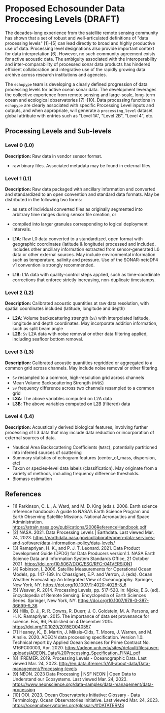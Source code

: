 # Proposed Echosounder Data Proccesing Levels (DRAFT)

The decades-long experience from the satellite remote sensing community has shown that a set of robust and well-articulated definitions of "data processing levels" [1]–[5] can lead directly to broad and highly productive use of data. Processing level designations also provide important context for data interpretation [6]. However, no such community agreement exists for active acoustic data. The ambiguity associated with the interoperability and inter-comparability of processed sonar data products has hindered efficient collaboration and integrative use of the rapidly growing data archive across research institutions and agencies.

The `echopype` team is developing a clearly defined progression of data processing levels for active ocean sonar data. The development leverages the collective experience from remote sensing and large-scale, long-term ocean and ecological observatories [7]–[10]. Data processing functions in `echopype` are clearly associated with specific Processing Level inputs and outputs, and when appropriate, will generate a `processing_level` dataset global attribute with entries such as "Level 1A", "Level 2B", "Level 4", etc.


## Processing Levels and Sub-levels

### Level 0 (L0)

**Description:**  Raw data in vendor sensor format.

- raw binary files. Associated metadata may be found in external files.

### Level 1 (L1)

**Description:** Raw data packaged with ancillary information and converted and standardized to an open convention and standard data formats. May be distributed in the following two forms:
  - as sets of individual converted files as originally segmented into arbitrary time ranges during sensor file creation, or
  - compiled into larger granules corresponding to logical deployment intervals.

- **L1A**: Raw L0 data converted to a standardized, open format with geographic coordinates (latitude & longitude) processed and included. Includes other ancillary information extracted from sensor-generated L0 data or other external sources. May include environmental information such as temperature, salinity and pressure. Use of the SONAR-netcDF4 v1 convention is strongly recommended.
- **L1B**: L1A data with quality-control steps applied, such as time-coordinate corrections that enforce strictly increasing, non-duplicate timestamps.

### Level 2 (L2)

**Description:** Calibrated acoustic quantities at raw data resolution, with spatial coordinates included (latitude, longitude and depth)

- **L2A**: Volume backscattering strength (`Sv`) with interpolated latitude, longitude and depth coordinates. May incorporate addition information, such as  split beam angle
- **L2B**: `Sv` L2A data with noise removal or other data filtering applied, including seafloor bottom removal.

### Level 3 (L3)

**Description:** Calibrated acoustic quantities regridded or aggregated to a common grid across channels. May include noise removal or other filtering.

- `Sv` resampled to a common, high-resolution grid across channels
- Mean Volume Backscattering Strength (`MVBS`)
- `Sv` frequency difference across two channels resampled to a common grid
- **L3A**: The above variables computed on L2A data
- **L3B**: The above variables computed on L2B (filtered) data

### Level 4 (L4)

**Description:** Acoustically derived biological features, involving further processing of L3 data that may include data reduction or incorporation of external sources of data.

- Nautical Area Backscattering Coefficients (`NASC`), potentially partitioned into inferred sources of scattering
- Summary statistics of echogram features (center_of_mass, dispersion, etc)
- Taxon or species-level data labels (classification). May originate from a variety of methods, including frequency difference thresholds.
- Biomass estimation


## References

- [1] Parkinson, C. L., A. Ward, and M. D. King (eds.). 2006. Earth science reference handbook: A guide to NASA’s Earth Science Program and Earth Observing Satellite Missions. National Aeronautics and Space Administration. https://atrain.nasa.gov/publications/2006ReferenceHandbook.pdf
- [2] NASA. 2021. Data Processing Levels | Earthdata. Last viewed Mar. 24, 2023. https://earthdata.nasa.gov/collaborate/open-data-services-and-software/data-information-policy/data-levels/
- [3] Ramapriyan, H. K., and P. J. T. Leonard. 2021. Data Product Development Guide (DPDG) for Data Producers version1.1. NASA Earth Science Data and Information System Standards Office, 21 October 2021. https://doi.org/10.5067/DOC/ESO/RFC-041VERSION1
- [4] Robinson, I. 2006. Satellite Measurements for Operational Ocean Models, pp. 147-189. In: Chassignet, E.P. and Verron, J. (eds). Ocean Weather Forecasting: An Integrated View of Oceanography. Springer, New York, NY. https://doi.org/10.1007/1-4020-4028-8_6
- [5] Weaver, R. 2014. Processing Levels, pp. 517-520. In: Njoku, E.G. (ed). Encyclopedia of Remote  Sensing. Encyclopedia of Earth Sciences Series. Springer, New York, NY.  https://doi.org/10.1007/978-0-387-36699-9_36
- [6] Hills, D. J., R. R. Downs, R. Duerr, J. C. Goldstein, M. A. Parsons, and H. K. Ramapriyan. 2015. The importance of data set provenance for science. Eos, 96, Published on 4 December 2015. https://doi.org/10.1029/2015EO040557
- [7] Heaney, K., B. Martin, J. Miksis-Olds, T. Moore, J. Warren, and M. Ainslie. 2020. ADEON data processing specification. Version 1.0. Technical report by Applied Ocean Sciences for Prime Contract No. M16PC00003, Apr. 2020. https://adeon.unh.edu/sites/default/files/user-uploads/ADEON_Data%20Processing_Specification_FINAL.pdf
- [8] IFREMER. 2019. Processing Levels - Oceanographic Data. Last viewed Mar. 24, 2023. http://en.data.ifremer.fr/All-about-data/Data-management/Processing-levels
- [9] NEON. 2023 Data Processing | NSF NEON | Open Data to Understand our Ecosystems. Last viewed Mar. 24, 2023. https://www.neonscience.org/data-samples/data-management/data-processing
- [10] OOI. 2023. Ocean Observatories Initiative: Glossary - Data Terminology. Ocean Observatories Initiative. Last viewed Mar. 24, 2023. https://oceanobservatories.org/glossary/#DATATERMS
